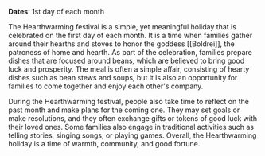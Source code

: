 **Dates**: 1st day of each month

The Hearthwarming festival is a simple, yet meaningful holiday that is celebrated on the first day of each month. It is a time when families gather around their hearths and stoves to honor the goddess [[Boldrei]], the patroness of home and hearth. As part of the celebration, families prepare dishes that are focused around beans, which are believed to bring good luck and prosperity. The meal is often a simple affair, consisting of hearty dishes such as bean stews and soups, but it is also an opportunity for families to come together and enjoy each other's company.

During the Hearthwarming festival, people also take time to reflect on the past month and make plans for the coming one. They may set goals or make resolutions, and they often exchange gifts or tokens of good luck with their loved ones. Some families also engage in traditional activities such as telling stories, singing songs, or playing games. Overall, the Hearthwarming holiday is a time of warmth, community, and good fortune.